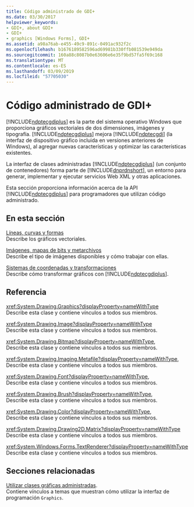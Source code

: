```yaml
---
title: Código administrado de GDI+
ms.date: 03/30/2017
helpviewer_keywords:
- GDI+, about GDI+
- GDI+
- graphics [Windows Forms], GDI+
ms.assetid: a98a76ab-e455-49c9-891c-0491ac932f2c
ms.openlocfilehash: b1676189582596ad69981b330ffb081539e949da
ms.sourcegitcommit: 160a88c8087b0e63606e6e35f9bd57fa5f69c168
ms.translationtype: MT
ms.contentlocale: es-ES
ms.lasthandoff: 03/09/2019
ms.locfileid: "57705030"
---
```

# <a name="about-gdi-managed-code"></a>Código administrado de GDI+
[!INCLUDE[ndptecgdiplus](../../../../includes/ndptecgdiplus-md.md)] es la parte del sistema operativo Windows que proporciona gráficos vectoriales de dos dimensiones, imágenes y tipografía. [!INCLUDE[ndptecgdiplus](../../../../includes/ndptecgdiplus-md.md)] mejora [!INCLUDE[ndptecgdi](../../../../includes/ndptecgdi-md.md)] (la interfaz de dispositivo gráfico incluida en versiones anteriores de Windows), al agregar nuevas características y optimizar las características existentes.  
  
 La interfaz de clases administradas [!INCLUDE[ndptecgdiplus](../../../../includes/ndptecgdiplus-md.md)] (un conjunto de contenedores) forma parte de [!INCLUDE[dnprdnshort](../../../../includes/dnprdnshort-md.md)], un entorno para generar, implementar y ejecutar servicios Web XML y otras aplicaciones.  
  
 Esta sección proporciona información acerca de la API [!INCLUDE[ndptecgdiplus](../../../../includes/ndptecgdiplus-md.md)] para programadores que utilizan código administrado.  
  
## <a name="in-this-section"></a>En esta sección  
 [Líneas, curvas y formas](lines-curves-and-shapes.md)  
 Describe los gráficos vectoriales.  
  
 [Imágenes, mapas de bits y metarchivos](images-bitmaps-and-metafiles.md)  
 Describe el tipo de imágenes disponibles y cómo trabajar con ellas.  
  
 [Sistemas de coordenadas y transformaciones](coordinate-systems-and-transformations.md)  
 Describe cómo transformar gráficos con [!INCLUDE[ndptecgdiplus](../../../../includes/ndptecgdiplus-md.md)].  
  
## <a name="reference"></a>Referencia  
 <xref:System.Drawing.Graphics?displayProperty=nameWithType>  
 Describe esta clase y contiene vínculos a todos sus miembros.  
  
 <xref:System.Drawing.Image?displayProperty=nameWithType>  
 Describe esta clase y contiene vínculos a todos sus miembros.  
  
 <xref:System.Drawing.Bitmap?displayProperty=nameWithType>,  
 Describe esta clase y contiene vínculos a todos sus miembros.  
  
 <xref:System.Drawing.Imaging.Metafile?displayProperty=nameWithType>,  
 Describe esta clase y contiene vínculos a todos sus miembros.  
  
 <xref:System.Drawing.Font?displayProperty=nameWithType>,  
 Describe esta clase y contiene vínculos a todos sus miembros.  
  
 <xref:System.Drawing.Brush?displayProperty=nameWithType>,  
 Describe esta clase y contiene vínculos a todos sus miembros.  
  
 <xref:System.Drawing.Color?displayProperty=nameWithType>,  
 Describe esta clase y contiene vínculos a todos sus miembros.  
  
 <xref:System.Drawing.Drawing2D.Matrix?displayProperty=nameWithType>  
 Describe esta clase y contiene vínculos a todos sus miembros.  
  
 <xref:System.Windows.Forms.TextRenderer?displayProperty=nameWithType>  
 Describe esta clase y contiene vínculos a todos sus miembros.  
  
## <a name="related-sections"></a>Secciones relacionadas  
 [Utilizar clases gráficas administradas](using-managed-graphics-classes.md).  
 Contiene vínculos a temas que muestran cómo utilizar la interfaz de programación `Graphics`.
